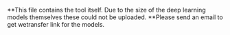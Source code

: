 **This file contains the tool itself. Due to the size of the deep learning models themselves these could not be uploaded.
**Please send an email to get wetransfer link for the models.
